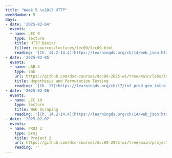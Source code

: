 ```yaml
---
title: "Week 5 \u2013 HTTP"
weekNumber: 5
days:
- date: '2025-02-04'
  events:
  - name: LEC 9
    type: lecture
    title: HTTP Basics
    filled: resources/lectures/lec09/lec09.html
    reading: '[Ch. 14.2-14.4](https://learningds.org/ch/14/web_json.html)'
- date: '2025-02-05'
  events:
  - name: LAB 4
    type: lab
    url: https://github.com/dsc-courses/dsc80-2025-wi/tree/main/labs/lab04
    title: Hypothesis and Permutation Testing
    reading: '[Ch. 17](https://learningds.org/ch/17/inf_pred_gen_intro.html)'
- date: '2025-02-06'
  events:
  - name: LEC 10
    type: lecture
    title: Web Scraping
    reading: '[Ch. 14.2-14.4](https://learningds.org/ch/14/web_json.html)'
- date: '2025-02-07'
  events:
  - name: PROJ 2
    type: proj
    title: Project 2
    url: https://github.com/dsc-courses/dsc80-2025-wi/tree/main/projects/project02
    reading: ''
---
```

